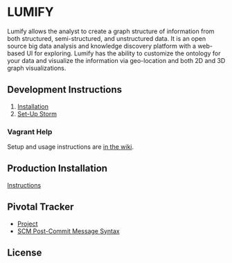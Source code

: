 LUMIFY
========

Lumify allows the analyst to create a graph structure of information from both structured, semi-structured, and unstructured data.  It is an open source big data analysis and knowledge discovery platform with a web-based UI for exploring.  Lumify has the ability to customize the ontology for your data and visualize the information via geo-location and both 2D and 3D graph visualizations. 

Development Instructions
------------------------
1. [Installation](https://github.com/nearinfinity/lumify/wiki/Development-Setup)
2. [Set-Up Storm](https://github.com/nearinfinity/lumify/blob/storm/docs/lumify-storm-topology.md#vagrant-configuration)

### Vagrant Help
Setup and usage instructions are [in the wiki](https://github.com/nearinfinity/red-dawn/wiki/Vagrant).

Production Installation
-----------------------
[Instructions]()


Pivotal Tracker
---------------
* [Project](https://www.pivotaltracker.com/s/projects/833781)
* [SCM Post-Commit Message Syntax](https://www.pivotaltracker.com/help/api#scm_post_commit)


License
--------
